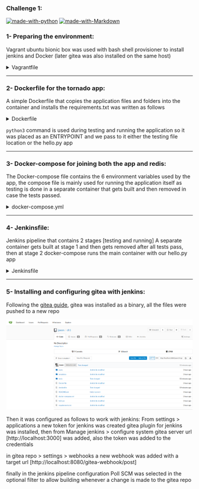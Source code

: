 ### Challenge 1:
[![made-with-python](https://img.shields.io/badge/Made%20with-Python-1f425f.svg)](https://www.python.org/)
[![made-with-Markdown](https://img.shields.io/badge/Made%20with-Markdown-1f425f.svg)](http://commonmark.org)


### 1- Preparing the environment:
Vagrant ubuntu bionic box was used with bash shell provisioner to install jenkins and Docker (later gitea was also installed on the same host)

<details><summary>Vagrantfile</summary>
<p>

```Ruby
Vagrant.configure("2") do |config|
  config.vm.define "challenge" do |challenge|

  challenge.vm.box = "ubuntu/bionic64"
  challenge.vm.hostname = "ITIchallenge"
  challenge.vm.network "forwarded_port", guest: 22, host: 22 # ssh
  challenge.vm.network "forwarded_port", guest: 3000, host: 3000 # Gitea
  challenge.vm.network "forwarded_port", guest: 8080, host: 8080 # Jenkins
  challenge.vm.synced_folder ".", "/vagrant", type: "rsync"
  challenge.vm.box_check_update = false


  challenge.trigger.after :up do |trigger|
      trigger.info = "rsync auto"
      trigger.run = {inline: "bash -c 'vagrant rsync-auto challenge &'"}
      # If you want it running in the background switch these
      #t.run = {inline: "bash -c 'vagrant rsync-auto bork &'"}
    end
  end

   config.vm.provider "virtualbox" do |vb|
  #   # Display the VirtualBox GUI when booting the machine
  #   vb.gui = true
  #
  #   # Customize the amount of memory on the VM:
     vb.memory = "8192"
     vb.cpus = 2
   end

   config.vm.provision "shell", inline: <<-SHELL
    # Docker
    apt-get remove -y docker docker-engine docker.io containerd runc 
    apt-get update
    apt-get install -y apt-transport-https ca-certificates curl gnupg-agent software-properties-common git
    curl -fsSL https://download.docker.com/linux/ubuntu/gpg | sudo apt-key add -
    apt-key fingerprint 0EBFCD88
    add-apt-repository "deb [arch=amd64] https://download.docker.com/linux/ubuntu $(lsb_release -cs) stable"
    apt-get update
    apt-get install -y docker-ce docker-ce-cli containerd.io
    groupadd docker
    usermod -aG docker $USER
    echo "Docker was Successfully installed"

    # Docker Compose
    curl -L "https://github.com/docker/compose/releases/download/1.25.5/docker-compose-$(uname -s)-$(uname -m)" -o /usr/local/bin/docker-compose
    chmod +x /usr/local/bin/docker-compose
    echo "Docker Compose was Successfully installed"
    
    # git config
    git config --global user.name "jaxon"
    git config --global user.email jaxon@jaxon.com

    # Jenkins
    wget -q -O - https://pkg.jenkins.io/debian/jenkins-ci.org.key | sudo apt-key add -
    sh -c 'echo deb http://pkg.jenkins.io/debian-stable binary/ > /etc/apt/sources.list.d/jenkins.list'
    apt-get update
    apt-get install -y openjdk-8-jre jenkins 
    echo "Jenkins was Successfully installed\n\n"
    cat /var/lib/jenkins/secrets/initialAdminPassword
   SHELL
end
```

</p>
</details>

---

### 2- Dockerfile for the tornado app:
A simple Dockerfile that copies the application files and folders into the container and installs the requirements.txt was written as follows

<details><summary>Dockerfile</summary>
<p>

```Dockerfile
FROM python:alpine

WORKDIR /usr/src/app

RUN mkdir //usr/src/app/templates /usr/src/app/tests /usr/src/app/static

COPY templates ./templates 
COPY tests ./tests
COPY static ./static
COPY hello.py requirements.txt ./

RUN pip install -r requirements.txt

ENTRYPOINT [ "python3" ]

```

</p>
</details>

`python3` command is used during testing and running the application so it was placed as an ENTRYPOINT and we pass to it either the testing file location or the hello.py app

--- 

### 3- Docker-compose for joining both the app and redis:
The Docker-compose file contains the 6 environment variables used by the app, the compose file is mainly used for running the application itself as testing is done in a separate container that gets built and then removed in case the tests passed.

<details><summary>docker-compose.yml</summary>
<p>

```yaml
version: "3.8"
services:
  tornado:
    build: .
    container_name: python_iti_challenge
    command: ["hello.py"]

    environment: 
      - REDIS_HOST=redis 
      - REDIS_PORT=6379
      - REDIS_DB=0
      - ENVIRONMENT=dev 
      - HOST=localhost
      - PORT=4222
    depends_on: 
      - redis
    ports: 
      - "4222:4222"

  redis:
    image: redis:alpine
    container_name: redis_iti_challenge
    expose:
      - 6379
    deploy:
      replicas: 2
      update_config:
        parallelism: 2
        delay: 10s
      restart_policy:
        condition: on-failure
        
```

</p>
</details>

---

### 4- Jenkinsfile:
Jenkins pipeline that contains 2 stages [testing and running] 
A separate container gets built at stage 1 and then gets removed after all tests pass, then at stage 2 docker-compose runs the main container with our hello.py app

<details><summary>Jenkinsfile</summary>
<p>

```Jenkinsfile
pipeline {
    agent any

    stages {
        stage('docker run tests') {
            steps {
               sh "docker build -t \"pytest\" . && docker run --rm \"pytest\" \"/usr/src/app/tests/test.py\"" 
            }
        }
        stage('docker-compose build & run') {
            steps {
                sh "docker-compose build && docker-compose up -d"
            }
        }
    }
}

```

</p>
</details>

---

### 5- Installing and configuring gitea with jenkins:
Following the [gitea guide](https://docs.gitea.io/en-us/install-from-binary/), gitea was installed as a binary, all the files were pushed to a new repo

![Gitea preview](https://github.com/theJaxon/devops-ITI-challenges/blob/master/challenge-01/etc/gitea.png)

Then it was configured as follows to work with jenkins:
From settings > applications
a new token for jenkins was created
gitea plugin for jenkins was installed, then from Manage jenkins > configure system 
gitea server url [http://localhost:3000] was added, also the token was added to the credentials

in gitea repo > settings > webhooks 
a new webhook was added with a target url [http://localhost:8080/gitea-webhook/post]

finally in the jenkins pipeline configuration Poll SCM was selected in the optional filter to allow building whenever a change is made to the gitea repo


